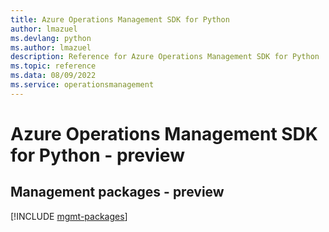```yaml
---
title: Azure Operations Management SDK for Python
author: lmazuel
ms.devlang: python
ms.author: lmazuel
description: Reference for Azure Operations Management SDK for Python
ms.topic: reference
ms.data: 08/09/2022
ms.service: operationsmanagement
---
```

# Azure Operations Management SDK for Python - preview

## Management packages - preview
[!INCLUDE [mgmt-packages](operations-management-mgmt-index.md)]